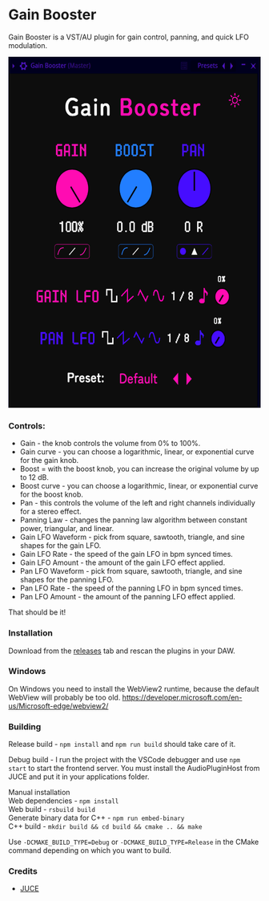 # Gain Booster

Gain Booster is a VST/AU plugin for gain control, panning, and quick LFO modulation.

<img src="assets/readme.png" height="700">

### Controls:
- Gain - the knob controls the volume from 0% to 100%.
- Gain curve - you can choose a logarithmic, linear, or exponential curve for the gain knob.
- Boost = with the boost knob, you can increase the original volume by up to 12 dB.
- Boost curve - you can choose a logarithmic, linear, or exponential curve for the boost knob.
- Pan - this controls the volume of the left and right channels individually for a stereo effect.
- Panning Law - changes the panning law algorithm between constant power, triangular, and linear.
- Gain LFO Waveform - pick from square, sawtooth, triangle, and sine shapes for the gain LFO. 
- Gain LFO Rate - the speed of the gain LFO in bpm synced times.
- Gain LFO Amount - the amount of the gain LFO effect applied.
- Pan LFO Waveform - pick from square, sawtooth, triangle, and sine shapes for the panning LFO. 
- Pan LFO Rate - the speed of the panning LFO in bpm synced times.
- Pan LFO Amount - the amount of the panning LFO effect applied.

That should be it!

### Installation

Download from the [releases](https://github.com/Moebits/Gain-Booster/releases) tab and rescan the plugins in your DAW.

### Windows

On Windows you need to install the WebView2 runtime, because the default WebView will probably be too old. 
https://developer.microsoft.com/en-us/Microsoft-edge/webview2/

### Building

Release build - `npm install` and `npm run build` should take care of it. 

Debug build - I run the project with the VSCode debugger and use `npm start` to start the frontend 
server. You must install the AudioPluginHost from JUCE and put it in your applications folder. 

Manual installation \
Web dependencies - `npm install` \
Web build - `rsbuild build` \
Generate binary data for C++ - `npm run embed-binary` \
C++ build - `mkdir build && cd build && cmake .. && make`

Use `-DCMAKE_BUILD_TYPE=Debug` or `-DCMAKE_BUILD_TYPE=Release` in the CMake command depending on which you want to build.

### Credits

- [JUCE](https://juce.com/)
